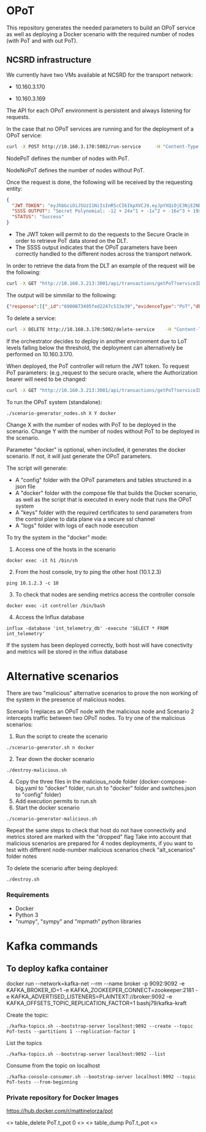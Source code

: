 # OPoT
This repository generates the needed parameters to build an OPoT service as well as deploying a Docker scenario with the required number of nodes (with PoT and with out PoT).

## NCSRD infrastructure
We currently have two VMs available at NCSRD for the transport network:

* 10.160.3.170

* 10.160.3.169

The API for each OPoT environment is persistent and always listening for requests.

In the case that no OPoT services are running and for the deployment of a OPoT service:
```bash
curl -X POST http://10.160.3.170:5002/run-service     -H "Content-Type: application/json"      -d '{"deploy": "PoT_Service", "NodePoT": 5, "NodeNoPoT": 2, "option": "docker”}'
```

NodePoT defines the number of nodes with PoT.

NodeNoPoT defines the number of nodes without PoT.

Once the request is done, the following will be received by the requesting entity:
```json
{
  "JWT_TOKEN": "eyJhbGciOiJSUzI1NiIsInR5cCI6IkpXVCJ9.eyJpYXQiOjE3NjE2NDIyMzUsImV4cCI6MTc2MTcyODYzNSwiYXVkIjoiaHR0cDovL215YXBwLmNvbSIsImlzcyI6Im15YXBwIn0.A3cRbWC-ewYvCO_XdD_vDKcEHPIYAFdMjGiagy3bDMAxcRDVo5XgbFLjmEqtI_KsLB8luNwBYIBLIO0Yrciha7HMkp2fa39njHxbQ2op6t9WAjQR1UEyge2X8ogqvzqYobg44lXg1KaTW6oveVycFOsUxdYy6ZAcrQk2bki0Mr4",
  "SSSS OUTPUT": "Secret Polynomial: -12 + 24x^1 + -1x^2 + -16x^3 + 19x^4\nPublic Polynomial: 0 + -37x^1 + 7x^2 + -17x^3 + -27x^4\np 67\nx [-24  47 -52 -32  18]\ny1 [41, 18, 14, 43, 2]\ny1 with TTL [44 22 19 49  9]\ny2 [16, 5, 51, 30, 26]\nLPC [21, 37, 14, 2, 61]\n['caa675f614155587db4395eae78626bd', 'e378db5cc129623cd3f7bb08155f3b8b', '3c101526f0e37b7a5e073f95f263e005', '8c18b7a1a19e7a3a6342ab4596b94a2b', 'a379cf30c210dcb042682cdb3fbacdeb', 'd6ac40694c3116e1c996f3408daf3b62', '5057f411d5d92cf7e8947bf88054dd2b', '3c17c8d4a4c718cce45ef41ba76f9094']\nM: 128207979, s: 1, a: 0\n",
  "STATUS": "Success"
}
```
* The JWT token will permit to do the requests to the Secure Oracle in order to retrieve PoT data stored on the DLT.
* The SSSS output indicates that the OPoT parameters have been correctly handled to the different nodes across the transport network.

In order to retrieve the data from the DLT an example of the request will be the following:
```bash
curl -X GET "http://10.160.3.213:3001/api/transactions/getPoT?serviceID=57310caf-bcc4-4008-82b8-6cfa6263bbcd"      -H "Authorization: Bearer eyJhbGciOiJSUzI1NiIsInR5cCI6IkpXVCJ9.eyJpYXQiOjE3NjE2NDIyMzUsImV4cCI6MTc2MTcyODYzNSwiYXVkIjoiaHR0cDovL215YXBwLmNvbSIsImlzcyI6Im15YXBwIn0.A3cRbWC-ewYvCO_XdD_vDKcEHPIYAFdMjGiagy3bDMAxcRDVo5XgbFLjmEqtI_KsLB8luNwBYIBLIO0Yrciha7HMkp2fa39njHxbQ2op6t9WAjQR1UEyge2X8ogqvzqYobg44lXg1KaTW6oveVycFOsUxdYy6ZAcrQk2bki0Mr4"      -H "Content-Type: application/json"
```
The output will be simmilar to the following:
```json
{"response":[{"_id":"6900873495fed2247c533e39","evidenceType":"PoT","dbPointer":"0xe6c1152555795b20322c4bb2bccebea162f613ea11afa8fe3342442a08a36ec2","categoryTrustSources":[{"CML":48,"Container ID":"08bb5c7a3b01","Dropped":1,"Geolocation":"10.1.2.0/24,GR,Attica,Agía Paraskeví,38.0167,23.8333,50","RND":18,"sequenceNumber":1,"serviceIndex":0,"servicePathIdentifier":55,"serviceID":"57310caf-bcc4-4008-82b8-6cfa6263bbcd","switchIP":"10.0.0.15","measurement":"int_telemetry","time":18878},{"CML":48,"Container ID":"69fbba48f779","Dropped":1,"Geolocation":"10.1.2.0/24,GR,Attica,Agía Paraskeví,38.0167,23.8333,50","RND":40,"sequenceNumber":1,"serviceIndex":0,"servicePathIdentifier":23,"serviceID":"57310caf-bcc4-4008-82b8-6cfa6263bbcd","switchIP":"10.0.0.11","measurement":"int_telemetry","time":18878},{"CML":2,"Container ID":"08bb5c7a3b01","Dropped":1,"Geolocation":"10.1.2.0/24,GR,Attica,Agía Paraskeví,38.0167,23.8333,50","RND":39,"sequenceNumber":2,"serviceIndex":0,"servicePathIdentifier":55,"serviceID":"57310caf-bcc4-4008-82b8-6cfa6263bbcd","switchIP":"10.0.0.15","measurement":"int_telemetry","time":18878},{"CML":2,"Container ID":"69fbba48f779","Dropped":1,"Geolocation":"10.1.2.0/24,GR,Attica,Agía Paraskeví,38.0167,23.8333,50","RND":61,"sequenceNumber":2,"serviceIndex":0,"servicePathIdentifier":23,"serviceID":"57310caf-bcc4-4008-82b8-6cfa6263bbcd","switchIP":"10.0.0.11","measurement":"int_telemetry","time":18878},{"CML":50,"Container ID":"08bb5c7a3b01","Dropped":1,"Geolocation":"10.1.2.0/24,GR,Attica,Agía Paraskeví,38.0167,23.8333,50","RND":20,"sequenceNumber":3,"serviceIndex":0,"servicePathIdentifier":55,"serviceID":"57310caf-bcc4-4008-82b8-6cfa6263bbcd","switchIP":"10.0.0.15","measurement":"int_telemetry","time":18878},{"CML":44,"Container ID":"69fbba48f779","Dropped":1,"Geolocation":"10.1.2.0/24,GR,Attica,Agía Paraskeví,38.0167,23.8333,50","RND":36,"sequenceNumber":3,"serviceIndex":0,"servicePathIdentifier":23,"serviceID":"57310caf-bcc4-4008-82b8-6cfa6263bbcd","switchIP":"10.0.0.11","measurement":"int_telemetry","time":18879},{"CML":46,"Container ID":"08bb5c7a3b01","Dropped":1,"Geolocation":"10.1.2.0/24,GR,Attica,Agía Paraskeví,38.0167,23.8333,50","RND":16,"sequenceNumber":4,"serviceIndex":0,"servicePathIdentifier":55,"serviceID":"57310caf-bcc4-4008-82b8-6cfa6263bbcd","switchIP":"10.0.0.15","measurement":"int_telemetry","time":18879},{"CML":5,"Container ID":"69fbba48f779","Dropped":1,"Geolocation":"10.1.2.0/24,GR,Attica,Agía Paraskeví,38.0167,23.8333,50","RND":64,"sequenceNumber":4,"serviceIndex":0,"servicePathIdentifier":23,"serviceID":"57310caf-bcc4-4008-82b8-6cfa6263bbcd","switchIP":"10.0.0.11","measurement":"int_telemetry","time":18879},{"CML":30,"Container ID":"69fbba48f779","Dropped":0,"Geolocation":"10.1.2.0/24,GR,Attica,Agía Paraskeví,38.0167,23.8333,50","RND":51,"sequenceNumber":5,"serviceIndex":4,"servicePathIdentifier":55,"serviceID":"57310caf-bcc4-4008-82b8-6cfa6263bbcd","switchIP":"10.0.0.11","measurement":"int_telemetry","time":18879},{"CML":51,"Container ID":"5686d9bd7354","Dropped":0,"Geolocation":"10.1.2.0/24,GR,Attica,Agía Paraskeví,38.0167,23.8333,50","RND":51,"sequenceNumber":5,"serviceIndex":3,"servicePathIdentifier":55,"serviceID":"57310caf-bcc4-4008-82b8-6cfa6263bbcd","switchIP":"10.0.0.12","measurement":"int_telemetry","time":18879}],"timestamp":1761642288038,"signature":"0xb116afe183404d0b2bd07a583622eaa1517037c20bc2654f5dc37e1b050617ac474efc4d87473d34bc572f00a03e4fb1700d0a38910d4420eab77cd3ccf2fe211b","dataHash":"0x9a7b7ca0685577cba4028eb7a9df5765fa5dd15faf3922c30034b2bfe24d6cc0","__v":0},{"_id":"6900872295fed2247c533e36","evidenceType":"PoT","dbPointer":"0x3c07fd20a5dbec16dc925b1d514fa6b834ddd638658d076de1110eb72285f371","categoryTrustSources":[{"CML":32,"Container ID":"69fbba48f779","Dropped":0,"Geolocation":"10.1.2.0/24,GR,Attica,Agía Paraskeví,38.0167,23.8333,50","RND":21,"sequenceNumber":0,"serviceIndex":4,"servicePathIdentifier":55,"serviceID":"57310caf-bcc4-4008-82b8-6cfa6263bbcd","switchIP":"10.0.0.11","measurement":"int_telemetry","time":0},{"CML":15,"Container ID":"5686d9bd7354","Dropped":0,"Geolocation":"10.1.2.0/24,GR,Attica,Agía Paraskeví,38.0167,23.8333,50","RND":21,"sequenceNumber":0,"serviceIndex":3,"servicePathIdentifier":55,"serviceID":"57310caf-bcc4-4008-82b8-6cfa6263bbcd","switchIP":"10.0.0.12","measurement":"int_telemetry","time":1},{"CML":19,"Container ID":"37802d247ade","Dropped":0,"Geolocation":"10.1.2.0/24,GR,Attica,Agía Paraskeví,38.0167,23.8333,50","RND":21,"sequenceNumber":0,"serviceIndex":2,"servicePathIdentifier":55,"serviceID":"57310caf-bcc4-4008-82b8-6cfa6263bbcd","switchIP":"10.0.0.13","measurement":"int_telemetry","time":3},{"CML":18,"Container ID":"b9d39ad939c3","Dropped":0,"Geolocation":"10.1.2.0/24,GR,Attica,Agía Paraskeví,38.0167,23.8333,50","RND":21,"sequenceNumber":0,"serviceIndex":1,"servicePathIdentifier":55,"serviceID":"57310caf-bcc4-4008-82b8-6cfa6263bbcd","switchIP":"10.0.0.14","measurement":"int_telemetry","time":5},{"CML":51,"Container ID":"08bb5c7a3b01","Dropped":1,"Geolocation":"10.1.2.0/24,GR,Attica,Agía Paraskeví,38.0167,23.8333,50","RND":21,"sequenceNumber":0,"serviceIndex":0,"servicePathIdentifier":55,"serviceID":"57310caf-bcc4-4008-82b8-6cfa6263bbcd","switchIP":"10.0.0.15","measurement":"int_telemetry","time":7},{"CML":56,"Container ID":"08bb5c7a3b01","Dropped":0,"Geolocation":"10.1.2.0/24,GR,Attica,Agía Paraskeví,38.0167,23.8333,50","RND":63,"sequenceNumber":0,"serviceIndex":4,"servicePathIdentifier":23,"serviceID":"57310caf-bcc4-4008-82b8-6cfa6263bbcd","switchIP":"10.0.0.15","measurement":"int_telemetry","time":8},{"CML":52,"Container ID":"b9d39ad939c3","Dropped":0,"Geolocation":"10.1.2.0/24,GR,Attica,Agía Paraskeví,38.0167,23.8333,50","RND":63,"sequenceNumber":0,"serviceIndex":3,"servicePathIdentifier":23,"serviceID":"57310caf-bcc4-4008-82b8-6cfa6263bbcd","switchIP":"10.0.0.14","measurement":"int_telemetry","time":9},{"CML":41,"Container ID":"37802d247ade","Dropped":0,"Geolocation":"10.1.2.0/24,GR,Attica,Agía Paraskeví,38.0167,23.8333,50","RND":63,"sequenceNumber":0,"serviceIndex":2,"servicePathIdentifier":23,"serviceID":"57310caf-bcc4-4008-82b8-6cfa6263bbcd","switchIP":"10.0.0.13","measurement":"int_telemetry","time":10},{"CML":10,"Container ID":"5686d9bd7354","Dropped":0,"Geolocation":"10.1.2.0/24,GR,Attica,Agía Paraskeví,38.0167,23.8333,50","RND":63,"sequenceNumber":0,"serviceIndex":1,"servicePathIdentifier":23,"serviceID":"57310caf-bcc4-4008-82b8-6cfa6263bbcd","switchIP":"10.0.0.12","measurement":"int_telemetry","time":12},{"CML":4,"Container ID":"69fbba48f779","Dropped":1,"Geolocation":"10.1.2.0/24,GR,Attica,Agía Paraskeví,38.0167,23.8333,50","RND":63,"sequenceNumber":0,"serviceIndex":0,"servicePathIdentifier":23,"serviceID":"57310caf-bcc4-4008-82b8-6cfa6263bbcd","switchIP":"10.0.0.11","measurement":"int_telemetry","time":13}],"timestamp":1761642270409,"signature":"0x5078f3a28d3cd4b3831cb296b7a17e92027f798d08cee7ce5cdb5123edad4cc47a38d9602530c21587959dc675000aed2660dce0359758427a29ac6057917bb71c","dataHash":"0x5d0e24cd781d3fa8c6674854431a51604947a962bf597e92e2c9a9814c49c948","__v":0}
```

To delete a service:
```bash
curl -X DELETE http://10.160.3.170:5002/delete-service    -H "Content-Type: application/json"      -d ‘{"deploy": “PoT_Service”}'
```

If the orchestrator decides to deploy in another environment due to LoT levels falling below the threshold, the deployment can alternatively be performed on 10.160.3.170.

When deployed, the PoT controller will return the JWT token. To request PoT parameters: (e.g.,request to the secure oracle, where the Authorization bearer will need to be changed:
```bash
curl -X GET "http://10.160.3.213:3001/api/transactions/getPoT?serviceID=57310caf-bcc4-4008-82b8-6cfa6263bbcd"      -H "Authorization: Bearer eyJhbGciOiJSUzI1NiIsInR5cCI6IkpXVCJ9.eyJpYXQiOjE3NTk5MTQwNTksImV4cCI6MTc2MDAwMDQ1OSwiYXVkIjoiaHR0cDovL215YXBwLmNvbSIsImlzcyI6Im15YXBwIn0.MOlvboA7nUSP7KHFur69MY0Qg4z5dDdFHW7c_4TSQKgYYKNuxj38NqjfY0iuHZ0KNI46o-JN4AL_As6fXcSwmNEhREsKrp8aUPrlfcXVY_Ncm0yVqMj-4I5a5KRMq4lQXo36gzDqJnGi_qn1Dy7VA0dQTMqj89lqtw7l1JvROzo"      -H "Content-Type: application/json"
```


To run the OPoT system (standalone):
```
./scenario-generator_nodes.sh X Y docker
```
Change X with the number of nodes with PoT to be deployed in the scenario. 
Change Y with the number of nodes without PoT to be deployed in the scenario.

Parameter "docker" is optional, when included, it generates the docker scenario. If not, it will just generate the OPoT parameters.

The script will generate:
- A "config" folder with the OPoT parameters and tables structured in a json file
- A "docker" folder with the compose file that builds the Docker scenario, as well as the script that is executed in every node that runs the OPoT system
- A "keys" folder with the required certificates to send parameters from the control plane to data plane via a secure ssl channel
- A "logs" folder with logs of each node execution

To try the system in the "docker" mode:
1. Access one of the hosts in the scenario
```
docker exec -it h1 /bin/sh
```
2. From the host console, try to ping the other host (10.1.2.3)
```
ping 10.1.2.3 -c 10
```
3. To check that nodes are sending metrics access the controller console
```
docker exec -it controller /bin/bash
```
4. Access the Influx database
```
influx -database 'int_telemetry_db' -execute 'SELECT * FROM int_telemetry'
```

If the system has been deployed correctly, both host will have conectivity and metrics will be stored in the influx database

# Alternative scenarios

There are two "malicious" alternative scenarios to prove the non working of the system in the presence of malicious nodes.

Scenario 1 replaces an OPoT node with the malicious node and Scenario 2 intercepts traffic between two OPoT nodes. To try one of the malicious scenarios:

1. Run the script to create the scenario
```
./scenario-generator.sh n docker
```
2. Tear down the docker scenario
```
./destroy-malicious.sh
```
4. Copy the three files in the malicious_node folder (docker-compose-big.yaml to "docker" folder, run.sh to "docker" folder and switches.json to "config" folder)
5. Add execution permits to run.sh
6. Start the docker scenario
```
./scenario-generator-malicious.sh
```

Repeat the same steps to check that host do not have connectivity and metrics stored are marked with the "dropped" flag
Take into account that malicious scenarios are prepared for 4 nodes deployments, if you want to test with different node-number malicious scenarios check "alt_scenarios" folder notes

To delete the scenario after being deployed:
```
./destroy.sh
```
### Requirements
- Docker
- Python 3
- "numpy", "sympy" and "mpmath" python libraries

# Kafka commands

## To deploy kafka container

docker run --network=kafka-net --rm --name broker -p 9092:9092 -e KAFKA_BROKER_ID=1 -e KAFKA_ZOOKEEPER_CONNECT=zookeeper:2181 -e KAFKA_ADVERTISED_LISTENERS=PLAINTEXT://broker:9092 -e KAFKA_OFFSETS_TOPIC_REPLICATION_FACTOR=1 bashj79/kafka-kraft

Create the topic:
```
./kafka-topics.sh --bootstrap-server localhost:9092 --create --topic PoT-tests --partitions 1 --replication-factor 1

```
List the topics
```
./kafka-topics.sh --bootstrap-server localhost:9092 --list
```

Consume from the topic on localhost
```
./kafka-console-consumer.sh --bootstrap-server localhost:9092 --topic PoT-tests --from-beginning
```

### Private repository for Docker Images
https://hub.docker.com/r/mattinelorza/pot

<> table_delete PoT.t_pot 0 <> 
<> table_dump PoT.t_pot <>  




